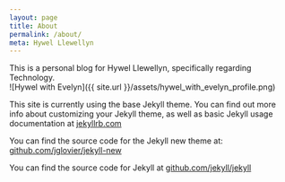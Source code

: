 ```yaml
---
layout: page
title: About
permalink: /about/
meta: Hywel Llewellyn
---
```


This is a personal blog for Hywel Llewellyn, specifically regarding Technology.  
![Hywel with Evelyn]({{ site.url }}/assets/hywel_with_evelyn_profile.png)

This site is currently using the base Jekyll theme. You can find out more info about customizing your Jekyll theme, as well as basic Jekyll usage documentation at [jekyllrb.com](http://jekyllrb.com/)

You can find the source code for the Jekyll new theme at: [github.com/jglovier/jekyll-new](https://github.com/jglovier/jekyll-new)

You can find the source code for Jekyll at [github.com/jekyll/jekyll](https://github.com/jekyll/jekyll)
